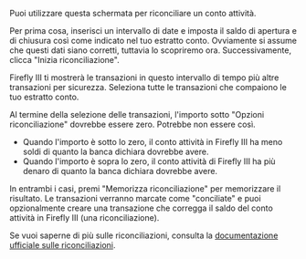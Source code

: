 Puoi utilizzare questa schermata per riconciliare un conto attività.

Per prima cosa, inserisci un intervallo di date e imposta il saldo di apertura e di chiusura così come indicato nel tuo estratto conto. Ovviamente si assume che questi dati siano corretti, tuttavia lo scopriremo ora. Successivamente, clicca "Inizia riconciliazione".

Firefly III ti mostrerà le transazioni in questo intervallo di tempo più altre transazioni per sicurezza. Seleziona tutte le transazioni che compaiono le tuo estratto conto.

Al termine della selezione delle transazioni, l'importo sotto "Opzioni riconciliazione" dovrebbe essere zero. Potrebbe non essere così.

* Quando l'importo è sotto lo zero, il conto attività in Firefly III ha meno soldi di quanto la banca dichiara dovrebbe avere.
* Quando l'importo è sopra lo zero, il conto attività di Firefly III ha più denaro di quanto la banca dichiara dovrebbe avere.

In entrambi i casi, premi "Memorizza riconciliazione" per memorizzare il risultato. Le transazioni verranno marcate come "conciliate" e puoi opzionalmente creare una transazione che corregga il saldo del conto attività in Firefly III (una riconciliazione).

Se vuoi saperne di più sulle riconciliazioni, consulta la [documentazione ufficiale sulle riconciliazioni](https://firefly-iii.readthedocs.io/en/latest/advanced/reconcile.html).